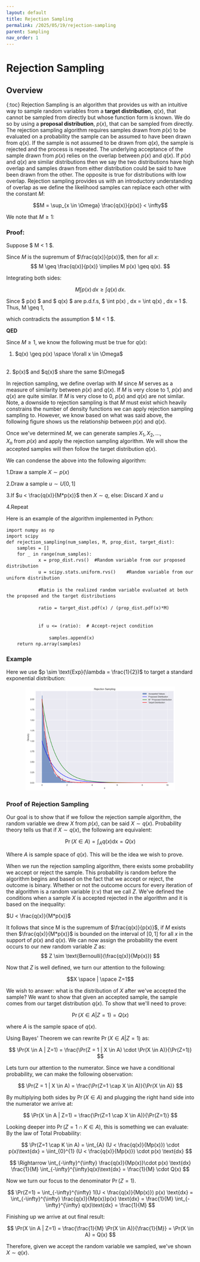 ```yaml
---
layout: default
title: Rejection Sampling
permalink: /2025/05/19/rejection-sampling
parent: Sampling
nav_order: 1
---
```

<script src="https://polyfill.io/v3/polyfill.min.js?features=es6"></script>
<script id="MathJax-script" async src="https://cdn.jsdelivr.net/npm/mathjax@3/es5/tex-mml-chtml.js"></script>
<script type="text/x-mathjax-config">
    MathJax.Hub.Config({
      tex2jax: {
        skipTags: ['script', 'noscript', 'style', 'textarea', 'pre'],
        inlineMath: [['\\(','\\)'], ['$', '$']]
      }
    });
  </script>
<script src="https://cdn.mathjax.org/mathjax/latest/MathJax.js?config=TeX-AMS-MML_HTMLorMML"
  type="text/javascript"></script>

# Rejection Sampling

## Overview
{:toc}
Rejection Sampling is an algorithm that provides us with an intuitive way to sample random variables from a **target distribution**, $q(x)$, that cannot be sampled from directly but whose function form is known. We do so by using a **proposal distribution**, $p(x)$, that can be sampled from directly. The rejection sampling algorithm requires samples drawn from $p(x)$ to be evaluated on a probability the sample can be assumed to have been drawn from $q(x)$. If the sample is not assumed to be drawn from $q(x)$, the sample is rejected and the process is repeated. The underlying acceptance of the sample drawn from $p(x)$ relies on the overlap between $p(x)$ and $q(x)$. If $p(x)$ and $q(x)$ are similar distributions then we say the two distributions have high overlap and samples drawn from either distribution could be said to have been drawn from the other. The opposite is true for distributions with low overlap. Rejection sampling provides us with an introductory understanding of overlap as we define the likelihood samples can replace each other with the constant $M$: 

$$M = \sup_{x \in \Omega} \frac{q(x)}{p(x)} < \infty$$

We note that $M \geq 1$:
<br>

### **Proof:**


Suppose $ M < 1 $.

Since $M$ is the supremum of $\frac{q(x)}{p(x)}$, then for all $x$:
$$
M \geq \frac{q(x)}{p(x)} \implies M p(x) \geq q(x).
$$

Integrating both sides:

$$
M \int p(x) \, dx \geq \int q(x) \, dx.
$$

Since $ p(x) $ and $ q(x) $ are p.d.f.s, $ \int p(x) \, dx = \int q(x) \, dx = 1 $. Thus, M \geq 1,

which contradicts the assumption $ M < 1 $. 

**QED**



Since $M \geq 1$, we know the following must be true for $q(x)$:
<br>
1. $q(x) \geq p(x) \space  \forall x \in \Omega$
<br>
2. $p(x)$ and $q(x)$ share the same $\Omega$


In rejection sampling, we define overlap with $M$ since $M$ serves as a measure of similarity between $p(x)$ and $q(x)$. If $M$ is very close to 1, $p(x)$ and $q(x)$ are quite similar. If $M$ is very close to 0, $p(x)$ and $q(x)$ are not similar. Note, a downside to rejection sampling is that $M$ must exist which heavily constrains the number of density functions we can apply rejection sampling sampling to. However, we know based on what was said above, the following figure shows us the relationship between $p(x)$ and $q(x)$.


Once we've determined $M$, we can generate samples $X_1,X_2,…,X_n$ from $p(x)$ and apply the rejection sampling algorithm. We will show the accepted samples will then follow the target distribution $q(x)$.

We can condense the above into the following algorithm:

1.Draw a sample $X \sim p(x)$

2.Draw a sample $u \sim U[0,1]$

3.If
$u < \frac{q(x)}{M*p(x)}$ then $X \sim q$,  else: Discard $X$ and $u$

4.Repeat


Here is an example of the algorithm implemented in Python:
```
import numpy as np
import scipy
def rejection_sampling(num_samples, M, prop_dist, target_dist):
    samples = []
    for _ in range(num_samples):
            x = prop_dist.rvs()  #Random variable from our proposed distribution
            u = scipy.stats.uniform.rvs()    #Random variable from our uniform distribution
                
            #Ratio is the realized random variable evaluated at both the proposed and the target distributions

            ratio = target_dist.pdf(x) / (prop_dist.pdf(x)*M)
            
            
            if u <= (ratio):  # Accept-reject condition
                
                samples.append(x)
    return np.array(samples)
```
### Example
Here we use $p \sim \text{Exp}(\lambda = \frac{1}{2})$ to target a standard exponential distribution:

<p align="center">
  <img src="/assets/rejection_sampling_example.png" alt="RS Exp Example" width="400" />
</p>

### Proof of Rejection Sampling
Our goal is to show that if we follow the rejection sample algorithm, the random variable we drew $X$ from $p(x)$, can be said $X \sim q(x)$. Probability theory tells us that if  $X \sim q(x)$, the following are equivalent:

$$\Pr(X \in A) = \int_A q(x)\text{dx} = Q(x)$$

Where $A$ is sample space of $q(x)$. This will be the idea we wish to prove.

When we run the rejection sampling algorithm, there exists some probability we accept or reject the sample. This probability is random before the algorithm begins and based on the fact that we accept or reject, the outcome is binary. Whether or not the outcome occurs for every iteration of the algorithm is a random variable (r.v) that we call $Z$. We've defined the conditions when a sample $X$ is accepted rejected in the algorithm and it is based on the inequality:

$U < \frac{q(x)}{M*p(x)}$ 

It follows that since M is the supremum of $\frac{q(x)}{p(x)}$, if $M$ exists then $\frac{q(x)}{M*p(x)}$ is bounded on the interval of $[0,1]$ for all $x$ in the support of $p(x)$ and $q(x)$. We can now assign the probability the event occurs to our new random variable $Z$ as:
$$
Z \sim  \text{Bernoulli}(\frac{q(x)}{Mp(x)})
$$

Now that $Z$ is well defined, we turn our attention to the following:

$$X \space | \space Z=1$$

We wish to answer: what is the distribution of $X$ after we've accepted the sample? We want to show that given an accepted sample,  the sample comes from our target distribution $q(x)$. To show that we'll need to prove:

$$\Pr(X \in A | Z=1) = Q(x)$$

where $A$ is the sample space of $q(x)$.

Using Bayes' Theorem we can rewrite $\Pr(X  \in A \vert Z=1)$ as:

$$
\Pr(X \in A | Z=1) = \frac{\Pr(Z = 1 | X \in A) \cdot \Pr(X \in A)}{\Pr(Z=1)}
$$

Lets turn our attention to the numerator. Since we have a conditional probability, we can make the following observation:

$$
\Pr(Z = 1 | X \in A) = \frac{\Pr(Z=1 \cap X \in A)}{\Pr(X \in A)}
$$

By multiplying both sides by $\Pr(X \in A)$ and plugging the right hand side into the numerator we arrive at:

$$
\Pr(X \in A | Z=1) = \frac{\Pr(Z=1 \cap X \in A)}{\Pr(Z=1)}
$$

Looking deeper into $\Pr(Z=1 \cap K \in A)$, this is something we can evaluate:
By the law of Total Probability:

$$
\Pr(Z=1 \cap K \in A) = \int_{A} (U < \frac{q(x)}{Mp(x)}) \cdot p(x)\text{dx} = \iint_{0}^{1} (U < \frac{q(x)}{Mp(x)}) \cdot p(x) \text{dx}
$$

$$
\Rightarrow   \int_{-\infty}^{\infty} \frac{q(x)}{Mp(x)}\cdot p(x) \text{dx} \frac{1}{M} \int_{-\infty}^{\infty}q(x)\text{dx} = \frac{1}{M} \cdot Q(x)
$$

Now we turn our focus to the denominator $\Pr(Z=1)$. 

$$
\Pr(Z=1) = \int_{-\infty}^{\infty} 1(U < \frac{q(x)}{Mp(x)}) p(x) \text{dx} = \int_{-\infty}^{\infty} \frac{q(x)}{Mp(x)}p(x) \text{dx} = \frac{1}{M} \int_{-\infty}^{\infty} q(x)\text{dx} = \frac{1}{M}
$$

Finishing up we arrive at out final result:

$$
\Pr(X \in A | Z=1) = \frac{\frac{1}{M} \Pr(X \in A)}{\frac{1}{M}} = \Pr(X \in A) = Q(x)
$$

Therefore, given we accept the random variable we sampled, we've shown $X \sim q(x)$.
